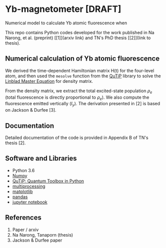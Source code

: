 # Yb-magnetometer [DRAFT]
Numerical model to calculate Yb atomic fluorescence when 

This repo contains Python codes developed for the work published in Na Narong, et al. (preprint) [[1]](arxiv link) and TN's PhD thesis [[2]](link to thesis).

## Numerical calculation of Yb atomic fluorescence
We derived the time-dependent Hamiltonian matrix H(t) for the four-level atom, and then used the `mesolve` function from the [QuTiP](https://qutip.org/docs/4.0.2/index.html) library to solve the [Linblad Master Equation](https://qutip.org/docs/latest/guide/dynamics/dynamics-master.html) for density matrix. 

From the density matrix, we extract the total excited-state population $\rho_e$ (total fluorescence is directly proportional to $\rho_e$).
We also compute the fluorescence emitted vertically ($I_y$). The derivation presented in [2] is based on Jackson & Durfee [3].

## Documentation
Detailed documentation of the code is provided in Appendix B of TN's thesis [2].

## Software and Libraries
- Python 3.6
- [Numpy](https://numpy.org/)
- [QuTiP: Quantum Toolbox in Python](https://qutip.org/docs/4.0.2/index.html)
- [multiprocessing](https://docs.python.org/3/library/multiprocessing.html) 
- [matplotlib](https://matplotlib.org/)
- [pandas](https://pandas.pydata.org/)
- [jupyter notebook](https://jupyter.org/)
  
## References
1. Paper / arxiv
2. Na Narong, Tanaporn (thesis)
3. Jackson & Durfee paper
